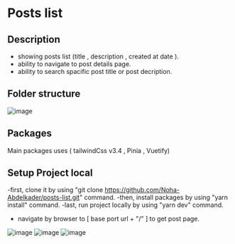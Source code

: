 # Posts list


## Description

- showing posts list (title , description , created at date ).
- ability to navigate to post details page.
- ability to search spacific post title or post decription.

## Folder structure
![image](https://github.com/user-attachments/assets/1d3ab55f-9ba5-429f-bc85-9c7dd1d988f9)


## Packages
Main packages uses ( tailwindCss v3.4 , Pinia  , Vuetify) 

## Setup Project local
-first, clone it by using "git clone https://github.com/Noha-Abdelkader/posts-list.git" command.
-then, install packages by using "yarn install" command.
-last, run project locally by using "yarn dev" command.
- navigate by browser to [ base port url + "/" ] to get post page.

![image](https://github.com/user-attachments/assets/78b4a875-c783-409d-8d26-1f865b8ee8a1)
![image](https://github.com/user-attachments/assets/d8b9269b-4a65-48ed-8f08-a5f1a1a3e4a2)
![image](https://github.com/user-attachments/assets/65bfb5e3-22d0-4578-90a7-0d0a650668e4)



